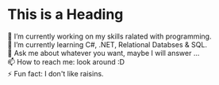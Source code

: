<h1>This is a Heading</h1>

<p>🔭 I’m currently working on my skills ralated with programming. <br>
🌱 I’m currently learning C#, .NET, Relational Databses & SQL. <br>
💬 Ask me about whatever you want, maybe I will answer ... <br>
📫 How to reach me: look around :D <br>
⚡ Fun fact: I don't like raisins.</p>
</body>
</html>
